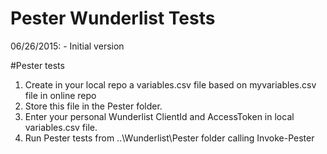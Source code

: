 # Pester Wunderlist Tests

06/26/2015: - Initial version

#Pester tests
1. Create in your local repo a variables.csv file based on myvariables.csv file in online repo
2. Store this file in the Pester folder.
3. Enter your personal Wunderlist ClientId and AccessToken in local variables.csv file.
4. Run Pester tests from ..\Wunderlist\Pester folder calling Invoke-Pester 

